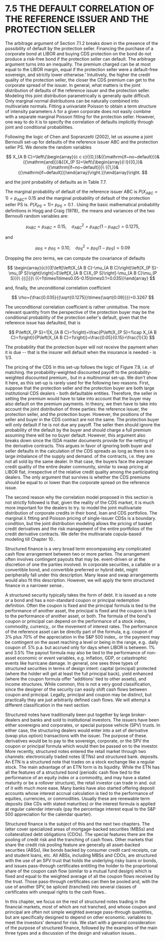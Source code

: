 # 7.5 THE DEFAULT CORRELATION OF THE REFERENCE ISSUER AND THE PROTECTION SELLER  

The arbitrage argument of Section 7.1.2 breaks down in the presence of the possibility of default by the protection seller. Financing the purchase of a corporate bond at LIBOR and buying CDS protection on the bond do not produce a risk-free bond if the protection seller can default. The arbitrage argument turns into an inequality. The premium charged can be at most equal to the LIBOR margin, equal if the protection seller were a default-free sovereign, and strictly lower otherwise.' Intuitively, the higher the credit quality of the protection seller, the closer the CDS premium can get to the corporate spread of the issuer. In general, what matters is the joint distribution of defaults of the reference issuer and the protection seller. Modeling this joint distribution parametrically is generally quite difficult. Only marginal normal distributions can be naturally combined into multivariate normals. Fitting a univariate Poisson to obtain a term structure of intensity parameters $\lambda$ for a given corporate does not easily combine with a separate marginal Poisson fitting for the protection seller. However, one way to do it is to specify the correlation of defaults implicitly through joint and conditional probabilities.  

Following the logic of Chen and Sopranzetti (2002), let us assume a joint Bernoulli set-up for defaults of the reference issuer ABC and the protection seller PS. We denote the random variables  

$$
X_{A B C}=\left\{\begin{array}{c c c}{{0,}}&{{\mathrm{if~no~default}}}&{{\mathrm{and}}}&{{X_{P S}=\left\{\begin{array}{l l}{{0,}}&{{\mathrm{if~no~default}}}\ {{1,}}&{{\mathrm{if~default}}}\end{array}\right.}}\end{array}\right.
$$  

and the joint probability of defaults as in Table 7.7.  

The marginal probability of default of the reference issuer ABC is $P(X_{A B C}=1)=p_{A B C}=$ 0.15 and the marginal probability of default of the protection seller PS is. $P\left(X_{P S}=1\right)=$ $p_{P S}=0.1$ . Using the basic mathematical probability definitions in Hogg and Craig (1978),. the means and variances of the two Bernoulli random variables are:  

$$
\mu_{A B C}=p_{A B C}=0.15,\quad\sigma_{A B C}^{2}=p_{A B C}(1-p_{A B C})=0.1275,
$$  

and  

$$
\mu_{P S}=p_{P S}=0.10,\quad\sigma_{P S}^{2}=p_{P S}(1-p_{P S})=0.09
$$  

Dropping the zero terms, we can compute the covariance of defaults  

$$
\begin{array}{c}{{E\left[\left(X_{A B C}-\mu_{A B C}\right)\left(X_{P S}-\mu_{P S}\right)\right]=E\left[X_{A B C}X_{P S}\right]-\mu_{A B C}\mu_{P S}}}\ {{{}}}\ {{=1\times1\times0.05-0.15\times0.1=0.035}}\end{array}
$$  

and, finally, the unconditional correlation coefficient  

$$
\rho={\frac{0.035}{{\sqrt{0.1275}}\times{\sqrt{0.09}}}}=0.3267
$$  

The unconditional correlation coefficient is rather unintuitive. The more relevant quantity from the perspective of the protection buyer may be the conditional probability of the protection seller's default, given that the reference issue has defaulted, that is  

$$
P\left(X_{P S}=1|X_{A B C}=1\right)=\frac{P\left(X_{P S}=1\cap X_{A B C}=1\right)}{P\left(X_{A B C}=1\right)}=\frac{0.05}{0.15}=\frac{1}{3}
$$  

The probability that the protection buyer will not receive the payment when it is due -- that is the insurer will default when the insurance is needed - is 1/3.  

The pricing of the CDS in this set-up follows the logic of Figure 7.9, i.e. of matching. the probability-weighted discounted payoff to the probability-weighted discounted premium,. but in a multinomial set-up. We don't show it here, as this set-up is rarely used for the following two reasons. First, suppose that the protection seller and the protection buyer are both large institutional CDS dealers - both defaultable entities. Therefore, the seller in setting the premium would have to take into account that the buyer may also default on the premium payments. In theory, we then have to take into account the joint distribution of three parties: the reference issuer, the protection seller, and the protection buyer. However, the positions of the seller and buyer in the CDS contract are not the same. The protection buyer will only default if he is not due any payoff. The seller then should ignore the probability of the default by the buyer and should charge a full premium assuming there will be no buyer default. However, this argument also breaks down since the ISDA master documents provide for the netting of the derivative contracts. This argues in favor of ignoring both buyer and seller defaults in the calculation of the CDS spreads as long as there is no large imbalance of the supply and demand. of the contracts, i.e. they are not all sold by the same dealer. In that case, the buyers face the average credit quality of the entire dealer community, similar to swap pricing at LIBOR flat, irrespective of the relative credit quality among the participating dealers. The only argument that survives is whether the CDS premiums should be equal to or lower than the corporate spread on the reference issue.  

The second reason why the correlation model proposed in this section is not strictly followed is that, given the reality of the CDS market, it is much more important for the dealers to try. to model the joint multivariate distribution of corporate credits in their bond, loan and CDS portfolios. The marginal $\lambda$ fitting and Poisson pricing of single-issuer CDSs is a boundary. condition, but the joint distribution modeling allows the pricing of basket credit derivatives and the risk management of the entire portfolios of the credit derivative contracts. We defer the multivariate copula-based modeling till Chapter 10..  

Structured finance is a very broad term encompassing any complicated cash flow arrangement between two or more parties. The arrangement often involves contingent payouts that may be. event-driven or at the discretion of one the parties involved. In corporate securities, a callable or a convertible bond, and convertible preferred or hybrid debt, might peripherally fall under this description. Many lease and swap arrangements would also fit this description. However, we will apply the term structured finance in a narrower sense..  

A structured security typically takes the form of debt. It is issued as a note or a bond and has a non-standard coupon or principal redemption definition. Often the coupon is fixed and the principal formula is tied to the performance of another asset, the principal is fixed and the coupon is tied to the performance of another asset, or both. The formula of the bond's coupon or principal can depend on the performance of a stock index, commodity, currency,. or the movement of interest rates. The performance of the reference asset can be directly part of the formula, e.g. coupon of $3\%$ plus $70\%$ of the appreciation in the S&P 500 index,. or the payment may be contingent on the asset reaching a level or being in the range, e.g.. daily coupon of. $5\%$ p.a. but accrued only for days when LIBOR is between. $1\%$ and $3.5\%$ The payout formula may also be tied to the performance of non-asset economic or event variables, e.g. inflation, GDP, or catastrophic events like hurricane damage. In general, one sees three types of structured securities in terms of design intent: capital (principal) protected (where the holder will get at least the full principal back), yield enhanced (where the coupon formula offer "additions' tied to other assets), and income structures. While common, this is not a very good classification, since the designer of the security can easily shift cash flows between coupon and principal. Legally, principal and coupon may be distinct, but practically they are just arbitrarily defined cash flows. We will attempt a different classification in the next section.  

Structured notes have traditionally been put together by large broker-dealers and banks and sold to institutional investors. The issuers have been either sovereigns and corporates, or special purpose vehicle (SPV) trusts. In either case, the structuring dealers would enter into a set of derivative (swap plus option) transactions with the issuer. The purpose of these. derivatives would be to pay to the sovereign, corporate, or the SPV the coupon or principal formula which would then be passed on to the investor. More recently, structured notes entered the retail market through two channels: electronically traded notes (ETNs) and structured bank. deposits. An ETN is a structured note that trades on a stock exchange like a regular stock. The main advantage of an ETN form is its liquidity. While the ETN has all the features of a structured bond (periodic cash flow tied to the performance of an equity index or a commodity, and may have a stated maturity or be a rollover structure), the retail investor can trade in and. out of it with much more ease. Many banks have also started offering deposit accounts whose interest accrual calculation is tied to the performance of equities, currencies, or commodities. Usually these are renewable term deposits (like CDs with stated maturities) or the interest formula is applied at regular calendar intervals (pay the percentage interest equal to the S&P 500 appreciation for the calendar quarter).  

Structured finance is the subject of this and the next two chapters. The latter cover specialized areas of mortgage-backed securities (MBSs) and collateralized debt obligations (CDOs). The special features there are the pooling of credit risk and the tranching of cash flows. Other markets that share the credit risk pooling feature are generally all asset-backed securities (ABSs), like bonds backed by consumer credit card receipts, car and student loans, etc. All ABSs, including MBSs and CDOs, are structured with the use of an SPV trust that holds the underlying risky loans or bonds, and issues pass-through certificates entitling the holder to the proportional share of the coupon cash flow (similar to a mutual fund design) which is fixed and equal to the weighted average of all the coupon flows received by the trust. Those pass-through certificates can then be pooled and, with the use of another SPV, be spliced (tranched) into several classes of certificates with unequal rights to the cash flows..  

In this chapter, we focus on the rest of structured notes trading in the financial markets, most of which are not tranched, and whose coupon and principal are often not simple weighted average pass-through quantities, but are specifically designed to depend on other economic. variables to meet the investors' demand for risk. We start with a general consideration of the purpose of structured finance, followed by the examples of the main three types and a discussion of the design and valuation issues..  
